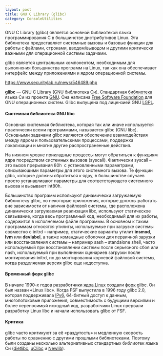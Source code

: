 ```yaml
---
layout: post
title: GNU C Library (glibc)
category: ConsoleUtilities
---
```


GNU C Library (glibc) является основной библиотекой языка программирования C в большинстве дистрибутивов Linux. Эта библиотека предоставляет системные вызовы и базовые функции для работы с файлами, строками, вводом/выводом и другими критически важными для операционной системы задачами.  
  
glibc является центральным компонентом, необходимым для выполнения большинства программ на Linux, так как она обеспечивает интерфейс между приложениями и ядром операционной системы.

https://www.securitylab.ru/news/546489.php

**glibc** — GNU C Library ([GNU](https://dic.academic.ru/dic.nsf/ruwiki/2181) библиотека [Си](https://dic.academic.ru/dic.nsf/ruwiki/7630)). Стандартная [библиотека](https://dic.academic.ru/dic.nsf/ruwiki/10141) языка Си из проекта [GNU](https://dic.academic.ru/dic.nsf/ruwiki/2181). Она написана [Free Software Foundation](https://dic.academic.ru/dic.nsf/ruwiki/726865) для GNU операционных систем. Glibc выпущена под лицензией GNU [LGPL](https://dic.academic.ru/dic.nsf/ruwiki/733835).

#### Системная библиотека GNU libc

Основная системная библиотека, которая так или иначе используется практически всеми программами, называется glibc (GNU libc). Основными задачами glibc являются обеспечение взаимодействия между ядром и пользовательскими процессами, поддержка локализации и многие другие распространенные действия.

На нижнем уровне прикладные процессы могут обратиться к функциям ядра посредством системных вызовов (syscall). Фактически syscall – это вызов прерывания 80h  с установленными параметрами, описывающими параметры для этого системного вызова. Те функции glibc, которые должны обратиться к ядру, в большинстве случаев просто устанавливают параметры для соответствующего системного вызова и вызывают int80h.

Большинство программ используют динамически загружаемую библиотеку glibc, но некоторые приложения, которые должны работать вне зависимости от наличия файловой системы, где расположена динамически загружаемая реализация libc, используют статическое связывание, когда весь программный код, необходимый для их работы, содержится в исполняемом файле программы. В основном к таким программам относятся утилиты, используемые при загрузке системы совместно с initrd – например, статические варианты утилит **insmod**, **lvm** или **devlabel**, а также командные оболочки для первичной зарузки или восстановления системы – например sash – standalone shell, часто используемый при восстановлении системы после серьезного сбоя или nash, используемый при выполнении сценариев загрузки после монтирования initrd, но до монтирования корневой файловой системы, когда разделяемая версия glibc еще недоступна.

#### Временный форк glibc

В начале 1990-х годов разработчики [ядра Linux](https://dic.academic.ru/dic.nsf/ruwiki/634) создали [форк](https://dic.academic.ru/dic.nsf/ruwiki/199567) glibc. Он был назван «Linux libc». Когда FSF выпустила в 1996 году glibc 2.0, которая поддерживала [IPv6](https://dic.academic.ru/dic.nsf/ruwiki/12084), 64-битный доступ к данным, многопотоковые приложения, совместимость с будущими версиями и более переносимый исходный код, разработчики Linux прервали разработку Linux libc и начали использовать glibc от FSF.

#### Критика

glibc часто критикуют за её «раздутость» и медленную скорость работы по сравнению с другими прошлыми библиотеками. Поэтому были созданы несколько альтернативных стандартных библиотек языка Си ([dietlibc](https://dic.academic.ru/dic.nsf/ruwiki/603922), [uClibc](https://dic.academic.ru/dic.nsf/ruwiki/503043) и [Newlib](https://dic.academic.ru/dic.nsf/ruwiki/607720)).